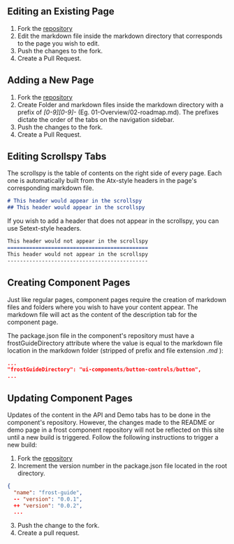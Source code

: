 ## Editing an Existing Page
  1. Fork the [repository](https://github.com/ciena-frost/ciena-frost.github.io)
  2. Edit the markdown file inside the markdown directory that corresponds to the page you wish to edit.  
  3. Push the changes to the fork.
  4. Create a Pull Request.

## Adding a New Page
  1. Fork the [repository](https://github.com/ciena-frost/ciena-frost.github.io)
  2. Create Folder and markdown files inside the markdown directory with a prefix of *[0-9][0-9]-* (Eg. 01-Overview/02-roadmap.md). The prefixes dictate the order of the tabs on the navigation sidebar.
  3. Push the changes to the fork.
  4. Create a Pull Request.
  
## Editing Scrollspy Tabs
The scrollspy is the table of contents on the right side of every page. Each one is automatically built from the Atx-style headers in the page's corresponding markdown file.
  
```markdown
# This header would appear in the scrollspy
## This header would appear in the scrollspy 
```
If you wish to add a header that does not appear in the scrollspy, you can use Setext-style headers.
```markdown
This header would not appear in the scrollspy
=============================================
This header would not appear in the scrollspy
---------------------------------------------
```
  
## Creating Component Pages
Just like regular pages, component pages require the creation of markdown files and folders where you wish to have your content appear. The markdown file will act as the content of the description tab for the component page.

The package.json file in the component's repository must have a frostGuideDirectory attribute where the value is equal to the markdown file location in the markdown folder (stripped of prefix and file extension *.md* ):

```json
...
"frostGuideDirectory": "ui-components/button-controls/button",
...
```

## Updating Component Pages
Updates of the content in the API and Demo tabs has to be done in the component's repository. However, the changes made to the README or demo page in a frost component repository will not be reflected on this site until a new build is triggered. Follow the following instructions to trigger a new build:

  1. Fork the [repository](https://github.com/ciena-frost/ciena-frost.github.io)
  2. Increment the version number in the package.json file located in the root directory.
  
```json
{
  "name": "frost-guide",
  -- "version": "0.0.1",
  ++ "version": "0.0.2",
  ...
```
  
  3. Push the change to the fork.
  4. Create a pull request.
